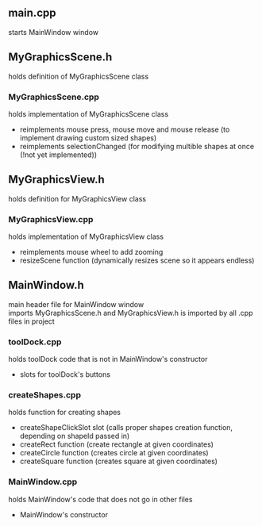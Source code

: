 main.cpp
--------
starts MainWindow window

MyGraphicsScene.h
-----------------
holds definition of MyGraphicsScene class

### MyGraphicsScene.cpp
holds implementation of MyGraphicsScene class
+ reimplements mouse press, mouse move and mouse release (to implement drawing custom sized shapes)
+ reimplements selectionChanged (for modifying multible shapes at once (!not yet implemented))

MyGraphicsView.h
----------------
holds definition for MyGraphicsView class

### MyGraphicsView.cpp
holds implementation of MyGraphicsView class
+ reimplements mouse wheel to add zooming
+ resizeScene function (dynamically resizes scene so it appears endless)

MainWindow.h
------------
main header file for MainWindow window <br>
imports MyGraphicsScene.h and MyGraphicsView.h
is imported by all .cpp files in project

### toolDock.cpp
holds toolDock code that is not in MainWindow's constructor
+ slots for toolDock's buttons

### createShapes.cpp
holds function for creating shapes
+ createShapeClickSlot slot (calls proper shapes creation function, depending on shapeId passed in)
+ createRect function (create rectangle at given coordinates)
+ createCircle function (creates circle at given coordinates)
+ createSquare function (creates square at given coordinates)

### MainWindow.cpp
holds MainWindow's code that does not go in other files
+ MainWindow's constructor